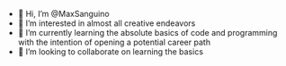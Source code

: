 - 👋 Hi, I’m @MaxSanguino
- 👀 I’m interested in almost all creative endeavors
- 🌱 I’m currently learning the absolute basics of code and programming with the intention of opening a potential career path
- 💞️ I’m looking to collaborate on learning the basics

<!---
MaxSanguino/MaxSanguino is a ✨ special ✨ repository because its `README.md` (this file) appears on your GitHub profile.
You can click the Preview link to take a look at your changes.
--->
